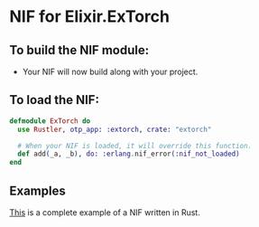 # NIF for Elixir.ExTorch

## To build the NIF module:

- Your NIF will now build along with your project.

## To load the NIF:

```elixir
defmodule ExTorch do
  use Rustler, otp_app: :extorch, crate: "extorch"

  # When your NIF is loaded, it will override this function.
  def add(_a, _b), do: :erlang.nif_error(:nif_not_loaded)
end
```

## Examples

[This](https://github.com/rusterlium/NifIo) is a complete example of a NIF written in Rust.
